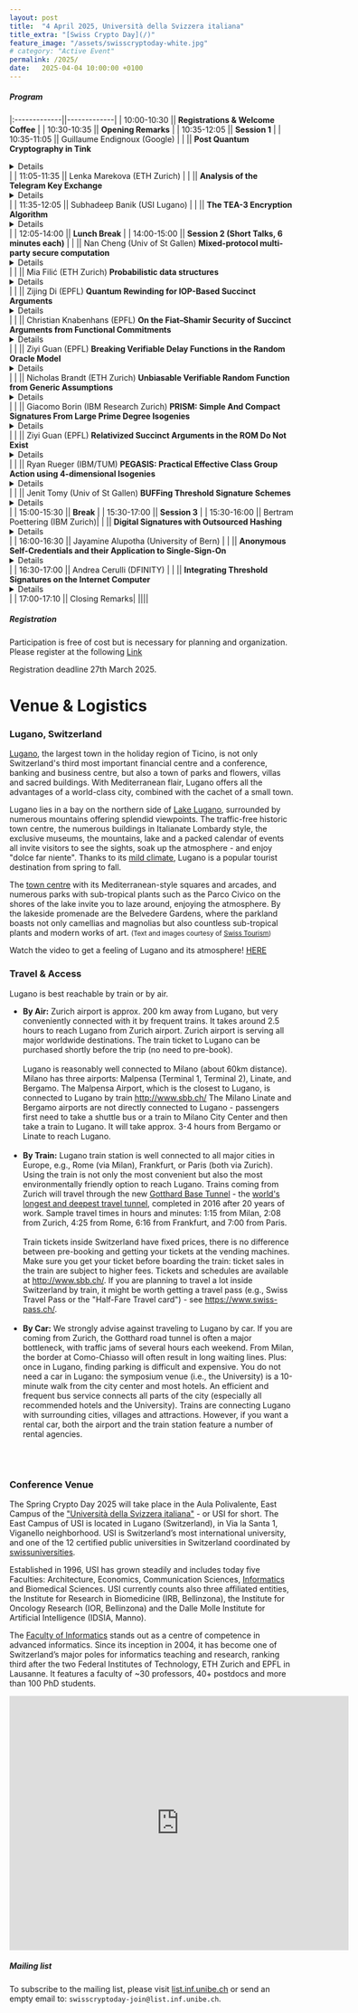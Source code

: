 ```yaml
---
layout: post
title:  "4 April 2025, Università della Svizzera italiana"
title_extra: "[Swiss Crypto Day](/)"
feature_image: "/assets/swisscryptoday-white.jpg"
# category: "Active Event"
permalink: /2025/
date:   2025-04-04 10:00:00 +0100
---
```


<!-- ##### Place holder -->

<!-- We are excited to announce that the third Swiss Crypto Day will be held at the Università della Svizzera italiana on Friday, April 4th, 2025. -->



<p></p>

<!-- Next year's Swiss Crypto Day will be organized at [USI](https://www.usi.ch/en). --> 

<!-- ##### When -->
<!-- September 2nd, 2024, 9:00 - 17:10 -->
 
<!-- ##### Where -->
<!-- SQUARE at the University of St. Gallen, Guisanstrasse 20, 9010 St. Gallen -->


##### Program



|:-------------||-------------|
|  10:00-10:30 || **Registrations & Welcome Coffee** |
|  10:30-10:35 || **Opening Remarks** |
|  10:35-12:05 || **Session 1** |
|  10:35-11:05 || Guillaume Endignoux (Google)  |
|              || **Post Quantum Cryptography in Tink** <details close>Tink is a multi-language, cross-platform, open source library that provides secure and easy-to-use cryptographic APIs, created and maintained by cryptographers and security engineers at Google (https://developers.google.com/tink). In this talk, we will discuss how we are approaching the transition to post-quantum cryptography in Tink. In particular, we'll see how the baked-in key rotation architecture enables smooth rotation towards other algorithms. We'll also discuss where new challenges arise and how we're tackling them. For example, how to model the concept of a Key Encapsulation Mechanism (KEM), and how to best expose it as an API that follows our easy-to-use & hard-to-misuse philosophy.</details> |
| 11:05-11:35  || Lenka Marekova  (ETH Zurich) |
|              || **Analysis of the Telegram Key Exchange** <details close>We describe, formally model, and prove the security of Telegram's key exchange protocols for client-server communications. Our security proofs reduce the security of the protocols to that of their cryptographic building blocks, but the subsequent analysis of those building blocks requires the introduction of a number of novel security assumptions, reflecting many design decisions made by Telegram that are suboptimal from the perspective of formal analysis. In this talk, I'll discuss the difficulties we encountered on the way as well as the broader lessons about protocol design that can be taken from our work. This talk is based on joint work with Martin R. Albrecht, Kenny Paterson, Eyal Ronen, and Igors Stepanovs.</details> |
| 11:35-12:05  || Subhadeep Banik  (USI Lugano) |
|              || **The TEA-3 Encryption Algorithm** <details close>We present a number of observations on TEA-3, a stream cipher used in TETRA radio networks that was kept secret until recently. While the same also holds for the six other TETRA encryption algorithms, we pick TEA-3 to start with, as (i) it is not obviously weakened as TEA-1,4,7 but (ii) in contrast to TEA-2 it is approved for extra-European emergency service, and (iii) as already noted by Meijer et al at USENIX23 the TEA-3 design surprisingly contains a non-bijective S-box. Most importantly, we show that the 80-bit non-linear feedback shift register operating on the key decomposes into a cascade of two 40-bit registers. Although this hints at an intentional weakness at first glance, we are not able to lift our results to a practical attack. Also we shed some light as to why the length of the initial vector used in the cipher is limited to 29 bits. </details> |
| 12:05-14:00  || **Lunch Break** |
| 14:00-15:00  || **Session 2 (Short Talks, 6 minutes each)** |
|              || Nan Cheng (Univ of St Gallen) **Mixed-protocol multi-party secure computation**<details close>The advantage of mixed-protocol multi-party secure computation frameworks lies in their ability to utilize different sharing types optimally for diverse tasks. A key module in these frameworks are Boolean-to-arithmetic secret sharing conversion protocols, which transfer a secret value from Boolean secret sharing to arithmetic secret sharing. This conversion process can either take in the Boolean secret sharing of a bit or a secret binary string. In this talk, I will introduce an innovative correlated random tuple for this task in the semi-honest three-party (3PC) setting. This tuple provides the basis for building Boolean-to-arithmetic share conversion protocols. When it comes to concrete efficiency, the proposed B2A protocol shows superior performance compared to the existing state-of-the-art in ABY3 (CCS ’18). It achieves this by reducing the total required communication from 2ℓ bits per party to 4ℓ/3 + 1 bits (including 4ℓ/3 bits in the setup phase, and 1 bit in the online phase) per party, while maintaining a single round of optimized communication. </details> |
|              || Mia Filić (ETH Zurich) **Probabilistic data structures**<details close>Probabilistic data structures (PDS) are compact representations of high-volume data that provide approximate answers to queries about the data. They are commonplace in today’s computing systems, finding use in databases, networking and more. While PDS are designed to perform well under benign inputs, they are frequently used in applications where inputs may be adversarially chosen. This may lead to a violation of their expected behaviour, for example an increase in false positive rate. In this talk, we focus on PDS that handle approximate membership queries (AMQ). We consider adversarial users with the capability of making adaptive insertions, deletions and membership queries to AMQ-PDS, and analyse the performance of AMQ-PDS under such adversarial inputs. We argue that deletions significantly empower adversaries, presenting a challenge to enforcing honest behaviour when compared to insertion-only AMQ-PDS. By leveraging simulation-based security definitions, we then quantify how much harm can be caused by adversarial users to the functionality of AMQ-PDS. Our resulting bounds only require calculating the maximal false positive probability and insertion failure probability achievable in our novel honest setting. We apply our results to well-known Cuckoo filters and Counting filters. We show how to protect these AMQ-PDS by replacing or composing the hash functions with keyed pseudorandom functions in their construction. This strategy involves establishing practical bounds for the probabilities mentioned above. We demonstrate how to achieve security against adversarial users making both insertions and deletions. We also comment on interesting future directions and their applications. </details> |
|              || Zijing Di (EPFL) **Quantum Rewinding for IOP-Based Succinct Arguments**<details close>We analyze the post-quantum security of succinct interactive arguments constructed from interactive oracle proofs (IOPs) and vector commitment schemes. We prove that an interactive variant of the BCS transformation is secure in the standard model against quantum adversaries when the vector commitment scheme is collapsing. Our security reduction relies on quantum rewinding to extract a quantum IOP adversary (a quantum algorithm) that is almost “as good as” the given quantum argument adversary. We contribute a quantum rewinding strategy that overcomes limitations of prior work on the post-quantum security of Kilian’s succinct interactive argument, which is instead based on probabilistically checkable proofs (PCPs). As an application of our results, we obtain post-quantum secure succinct arguments, in the standard model (no oracles), with the best asymptotic complexity known. </details> |
|              || Christian Knabenhans (EPFL) **On the Fiat–Shamir Security of Succinct Arguments from Functional Commitments**<details close>We study the security of a popular paradigm for constructing SNARGs, closing a key security gap left open by prior work. The paradigm consists of two steps: first, construct a public-coin succinct interactive argument by combining a functional interactive oracle proof (FIOP) and a functional commitment scheme (FC scheme); second, apply the Fiat–Shamir transformation in the random oracle model. Prior work did not consider this generalized setting nor prove the security of this second step (even in special cases). We prove that the succinct argument obtained in the first step satisfies state-restoration security, thereby ensuring that the second step does in fact yield a succinct non-interactive argument. This is provided the FIOP satisfies state-restoration security and the FC scheme satisfies a natural state-restoration variant of function binding (a generalization of position binding for vector commitment schemes). Moreover, we prove that notable FC schemes satisfy state-restoration function binding, allowing us to establish, via our main result, the security of several SNARGs of interest (in the random oracle model). This includes a security proof of Plonk in the ROM, based on a standard falsifiable assumption. </details> |
|              || Ziyi Guan (EPFL) **Breaking Verifiable Delay Functions in the Random Oracle Model**<details close>This work resolves the open problem of whether verifiable delay functions (VDFs) can be constructed in the random oracle model. A VDF is a cryptographic primitive that requires a long time to compute (even with parallelization), but produces a unique output that is efficiently and publicly verifiable. We prove that VDFs do not exist in the random oracle model. This also rules out black-box constructions of VDFs from other cryptographic primitives, such as one-way functions, one-way permutations and collision-resistant hash functions. Prior to our work, Mahmoody, Smith and Wu (ICALP 2020) prove that perfectly unique VDFs (a much stronger form of VDFs) do not exist in the random oracle model; on the other hand, Ephraim, Freitag, Komargodski, and Pass (Eurocrypt 2020) construct VDFs in the random oracle model assuming the hardness of repeated squaring. Our result is optimal -- we bridge the current gap between previously known impossibility results and existing constructions. We initiate the study of proof of work functions, a new cryptographic primitive that shares similarities with both VDFs and proof of works. We show that a stronger form of it does not exist in the random oracle model, leaving open the fascinating possibility of a random-oracle-based construction. </details> |
|              || Nicholas Brandt (ETH Zurich) **Unbiasable Verifiable Random Function from Generic Assumptions**<details close>We present conceptually simple constructions of verifiable random functions (VRF) that fulfill strong notions of unbiasability recently introduced by Giunta and Stewart [Eurocrypt24]. VRFs with such strong properties were previously only known in the random oracle model or from the decisional Diffie-Hellman assumption with preprocessing. In contrast, our constructions are based on generic assumptions and are thus the first to be plausibly post-quantum secure.</details> |
|              || Giacomo Borin (IBM Research Zurich) **PRISM: Simple And Compact Signatures From Large Prime Degree Isogenies**<details close>The problem of computing an isogeny of large prime degree from a supersingular elliptic curve of unknown endomorphism ring is assumed to be hard both for classical as well as quantum computers. Using the hash-and-sign paradigm, we show how to derive from this problem a signature scheme with a very simple and flexible signing procedure, comparable to SQIsign in efficiency, but amenable for more complex advanced constructions.</details> |
|              || Ziyi Guan (EPFL) **Relativized Succinct Arguments in the ROM Do Not Exist**<details close>A relativized succinct argument in the random oracle model (ROM) is a succinct argument in the ROM that can prove/verify the correctness of computations that involve queries to the random oracle. We prove that relativized succinct arguments in the ROM do not exist. The impossibility holds even if the succinct argument is interactive, and even if soundness is computational (rather than statistical). This impossibility puts on a formal footing the commonly-held belief that succinct arguments require non-relativizing techniques. Moreover, our results stand in sharp contrast with other oracle models, for which a recent line of work has constructed relativized succinct non-interactive arguments (SNARGs). Indeed, relativized SNARGs are a powerful primitive that, e.g., can be used to obtain constructions of IVC (incrementally-verifiable computation) and PCD (proof-carrying data) based on falsifiable cryptographic assumptions. Our results rule out this approach for IVC and PCD in the ROM.</details> |
|              || Ryan Rueger (IBM/TUM) **PEGASIS: Practical Effective Class Group Action using 4-dimensional Isogenies**<details close>Many cryptographic primitives can be instantiated from group actions, however, for advanced constructions, the action must be unrestricted; that is, it must be possible to evaluate the action on arbitrary group elements efficiently, not just polynomially many generators. Using 4-dimensional isogenies, we unrestrict the action of CSIDH whilst scaling better than the SCALLOP family, yielding the first unrestricted post-quantum cryptographic group action that is both practically and asymptotically efficient. Our proof-of-concept sagemath implementation beats the state-of-the-art of unrestricted actions, taking 1.5s (resp. 122s) to evaluate at 128bits (resp. 1000bits) of classical security; whilst only being slower by a factor of 40 in comparison to the C implementation of CSIDH (which is restricted). Allowing for high classical security parameters encourages belief in quantum resistance of the construction.</details> |
|              || Jenit Tomy (Univ of St Gallen) **BUFFing Threshold Signature Schemes**<details close>We explore advanced security notions for threshold signature schemes, focusing on Beyond Un-Forgeability Features (BUFF). The BUFF properties protect against attacks based on maliciously chosen keys, e.g., expropriating a message-signature pair under a new public key (called exclusive ownership). We formalize these notions in the threshold setting and examine their relationships. We then present a generic compiler that transforms any threshold signature scheme to satisfy exclusive ownership, and message-bound signature properties with minimal overhead. This talk is based on joint work with Marc Fischlin and Katerina Mitrokotsa.</details> |
| 15:00-15:30  || **Break** |
| 15:30-17:00  || **Session 3** |
| 15:30-16:00  || Bertram Poettering (IBM Zurich)|
|              || **Digital Signatures with Outsourced Hashing** <details close> Most practical signature schemes follow the hash-then-sign paradigm: First the (arbitrarily long) message is mapped to a fixed-length hash value, then a signing core derives the signature from the latter. As it is implementationally attractive, practitioners routinely exploit this structure by decoupling the two steps and distributing them among different entities; for instance, industry standards like PKCS#11 specify how security smartcards implement exclusively the core, leaving the hashing to their (untrusted) environment. At the same time, the classic security notions for signature schemes don’t consider such a decoupling, and thus don’t cover attacks involving, for instance, providing the core with maliciously chosen hash values. We show how the functional separation of hashing and core in signature schemes can be systematized, so that implementational demands (in the spirit of PKCS#11) and, hopefully, security can be met simultaneously. We accompany this foundational work with a case study of a variety of standardized (EC)DLP based signatures. Surprisingly, as we show, their security varies across the full spectrum between universally forgeable and provably unforgeable. For instance, for the same scheme, we demonstrate universal forgeries when instantiated with 224-bit ECC (using an attack that completes in milliseconds), while we establish strong unforgeability for the 256-bit ECC case. Many schemes become completely insecure when the hash function is instantiated with SHA3 instead of with SHA2. </details>|
| 16:00-16:30  || Jayamine Alupotha  (University of Bern) |
|              || **Anonymous Self-Credentials and their Application to Single-Sign-On**<details close> Modern life makes having a digital identity no longer optional, whether one needs to manage a bank account or subscribe to a newspaper. As the number of online services increases, it is fundamental to safeguard user privacy and equip service providers (SP) with mechanisms enforcing Sybil resistance, i.e., preventing a single entity from showing as many. Current approaches, such as anonymous credentials and self-sovereign identities, typically rely on identity providers or identity registries trusted not to track users' activities. However, this assumption of trust is no longer appropriate in a world where user data is considered a valuable asset. To address this challenge, we introduce a new cryptographic notion, Anonymous Self-Credentials (ASC), along with two implementations. This approach enables users to maintain their privacy within an anonymity set while allowing SPs to obtain Sybil resistance. Then, we present a User-issued Unlinkable Single Sign-On (U2SSO) implemented from ASC that solely relies on an identity registry to immutably store identities. U2SSO solution allows users to generate unlinkable child credentials for each SP using only one set of master credentials. We demonstrate the practicality and efficiency of our U2SSO solution by providing a complete proof of concept. </details>|
| 16:30-17:00  || Andrea Cerulli (DFINITY) |
|              || **Integrating Threshold Signatures on the Internet Computer**<details close>Threshold signatures offer significant advantages in distributed systems, providing enhanced security and fault tolerance by requiring multiple parties to collaborate in signing a message. However, integrating threshold signatures into real-world systems comes with a unique set of challenges. In this talk we explore some of the practical challenges faced when integrating threshold signatures schemes on the Internet Computer blockchain and how these challenges affected key design decisions. </details> |
| 17:00-17:10  || Closing Remarks|
||||


##### Registration

Participation is free of cost but is necessary for planning and organization.
Please register at the following [Link](https://forms.office.com/e/gkUdqARkHV)

Registration deadline 27th March 2025.


<h1>Venue & Logistics</h1>
<h3>Lugano, Switzerland</h3>


<p>
<a href="http://www.luganoturismo.ch/en/discover/city">Lugano</a>, the largest town in the holiday region of Ticino, is not only Switzerland's third most important financial centre and a conference, banking and business centre, but also a town of parks and flowers, villas and sacred buildings. With Mediterranean flair, Lugano offers all the advantages of a world-class city, combined with the cachet of a small town.
</p>

<p>
Lugano lies in a bay on the northern side of <a href="http://www.luganoturismo.ch/en">Lake Lugano</a>, surrounded by numerous mountains offering splendid viewpoints. The traffic-free historic town centre, the numerous buildings in Italianate Lombardy style, the exclusive museums, the mountains, lake and a packed calendar of events all invite visitors to see the sights, soak up the atmosphere - and enjoy &quot;dolce far niente&quot;. Thanks to its <a href="https://meteo.search.ch/lugano">mild climate</a>, Lugano is a popular tourist destination from spring to fall.
</p>
<p>
The <a href="http://www.luganoturismo.ch/en/discover/city">town centre</a> with its Mediterranean-style squares and arcades, and numerous parks with sub-tropical plants such as the Parco Civico on the shores of the lake invite you to laze around, enjoying the atmosphere. By the lakeside promenade are the Belvedere Gardens, where the parkland boasts not only camellias and magnolias but also countless sub-tropical plants and modern works of art. <small>(Text and images courtesy of <a href="http://www.myswitzerland.com/en-ch/lugano.html">Swiss Tourism</a>)</small>
</p>

<p>
    Watch the video to get a feeling of Lugano and its atmosphere! <a href="http://www.youtube.com/embed/uhAl8oYII1o?rel=0">HERE</a>
</p>

<h3>Travel & Access</h3>
<div class="col-xs-6 main-body">
<p>Lugano is best reachable by train or by air. 
</p>
<ul>
<li><strong>By Air:</strong>
<!--<img align=right width="40%" src="./img/ch-by-plane.jpg" class="margined"/> -->
Zurich airport is approx. 200 km away from Lugano, but very conveniently connected with it by frequent trains. It takes around 2.5 hours to reach Lugano from Zurich airport. Zurich airport is serving all major worldwide destinations. The train ticket to Lugano can be purchased shortly before the trip (no need to pre-book).<br>
<br>
Lugano is reasonably well connected to Milano (about 60km distance). Milano has three airports: Malpensa (Terminal 1, Terminal 2), Linate, and Bergamo. The Malpensa Airport, which is the closest to Lugano, is connected to Lugano by train <a href="http://www.sbb.ch/en/home.html">http://www.sbb.ch/</a> 
The Milano Linate and Bergamo airports are not directly connected to Lugano - passengers first need to take a shuttle bus or a train to Milano City Center and then take a train to Lugano. It will take approx. 3-4 hours from Bergamo or Linate to reach Lugano.
</li><br>
<li><strong>By Train:</strong>
<!-- <img align=right width="40%" src="./img/ch-by-train.jpg" class="margined" />  -->
Lugano train station is well connected to all major cities in Europe, e.g., Rome (via Milan), Frankfurt, or Paris (both via Zurich). Using the train is not only the most convenient but also the most environmentally friendly option to reach Lugano. Trains coming from Zurich will travel through the new <a href="http://www.gottardo2016.ch/en">Gotthard Base Tunnel</a> - the <a href="https://en.wikipedia.org/wiki/List_of_longest_tunnels">world's longest and deepest travel tunnel</a>, completed in 2016 after 20 years of work. Sample travel times in hours and minutes: 1:15 from Milan, 2:08 from Zurich, 4:25 from Rome, 6:16 from Frankfurt, and 7:00 from Paris.<br><br>
Train tickets inside Switzerland have fixed prices, there is no difference between pre-booking and getting your tickets at the vending machines. Make sure you get your ticket before boarding the train: ticket sales in the train are subject to higher fees. Tickets and schedules are available at <a href="http://www.sbb.ch/en/home.html">http://www.sbb.ch/</a>. If you are planning to travel a lot inside Switzerland by train, it might be worth getting a travel pass (e.g., Swiss Travel Pass or the "Half-Fare Travel card") - see <a href="https://www.swiss-pass.ch/">https://www.swiss-pass.ch/</a>. 
</li><br>
<li><strong>By Car:</strong>
<!-- <img align=right width="40%" src="./img/ch-by-car.jpg" class="margined" /> -->
We strongly advise against traveling to Lugano by car. If you are coming from Zurich, the Gotthard road tunnel is often a major bottleneck, with traffic jams of several hours each weekend. From Milan, the border at Como-Chiasso will often result in long waiting lines. Plus: once in Lugano, finding parking is difficult and expensive. You do not need a car in Lugano: the symposium venue (i.e., the University) is a 10-minute walk from the city center and most hotels. An efficient and frequent bus service connects all parts of the city (especially all recommended hotels and the University). Trains are connecting Lugano with surrounding cities, villages and attractions. However, if you want a rental car, both the airport and the train station feature a number of rental agencies.
</li>
</ul>
<br>
<br>
</div>


<h3>Conference Venue</h3>
<p>
<!-- <img align=right src="./img/usi-entrance.jpg" /> -->
<!--<img align=right width="30%" src="./img/usi-campus-green.jpg" class="margined" /> -->
The Spring Crypto Day 2025 will take place in the Aula Polivalente, East Campus of the <a href="http://www.usi.ch">&quot;Universit&#224; della Svizzera italiana&quot;</a> - or USI for short. The East Campus of USI is located in Lugano (Switzerland), in Via la Santa 1, Viganello neighborhood. USI is Switzerland’s most international university, and one of the 12 certified public universities in Switzerland coordinated by <a href="https://www.swissuniversities.ch/en">swissuniversities</a>. </p>
<p>
Established in 1996, USI has grown steadily and includes today five Faculties: Architecture, Economics, Communication Sciences, <a href="http://www.inf.usi.ch/">Informatics</a> and Biomedical Sciences. USI currently counts also three affiliated entities, the Institute for Research in Biomedicine (IRB, Bellinzona), the Institute for Oncology Research (IOR, Bellinzona) and the Dalle Molle Institute for Artificial Intelligence (IDSIA, Manno).</p>
<p>
The <a href="http://www.inf.usi.ch">Faculty of Informatics</a> stands out as a centre of competence in advanced informatics. Since its inception in 2004, it has become one of Switzerland’s major poles for informatics teaching and research, ranking third after the two Federal Institutes of Technology, ETH Zurich and EPFL in Lausanne. It features a faculty of ~30 professors, 40+ postdocs and more than 100 PhD students.</p>

<p>
<div class="google-maps">
<iframe src="https://www.google.com/maps/embed?pb=!1m18!1m12!1m3!1d2771.0135421983528!2d8.95603381532269!3d46.01092200481717!2m3!1f0!2f0!3f0!3m2!1i1024!2i768!4f13.1!3m3!1m2!1s0x47842d8a7d9d44e1%3A0x51147d79a8566d60!2sUniversit%C3%A0+della+Svizzera+italiana!5e0!3m2!1sit!2sch!4v1491211269079" width="600" height="450" frameborder="0" style="border:0" allowfullscreen></iframe></p>
</div>
</p>



<p></p>


##### Mailing list
To subscribe to the mailing list, please visit [list.inf.unibe.ch](https://list.inf.unibe.ch/postorius/lists/swisscryptoday.list.inf.unibe.ch/) or send an empty email to: `swisscryptoday-join@list.inf.unibe.ch`.
